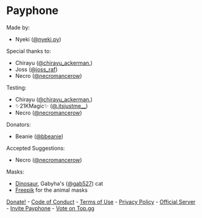 # Payphone

Made by:
- Nyeki ([@nyeki.py](https://discord.com/users/777338793803513886))

Special thanks to:
- Chirayu ([@chirayu_ackerman.](https://discord.com/users/1241342249468428358))
- Joss ([@joss_raf](https://discord.com/users/1246444454861213706))
- Necro ([@necromancerow](https://discord.com/users/1060597396393959504))

Testing:
- Chirayu ([@chirayu_ackerman.](https://discord.com/users/1241342249468428358))
- ✨21KMagic✨ ([@.itsjustme__](https://discord.com/users/698622915356393582))
- Necro ([@necromancerow](https://discord.com/users/1060597396393959504))

Donators:
- Beanie ([@bbeanie](https://discord.com/users/808745493944336485))

Accepted Suggestions:
- Necro ([@necromancerow](https://discord.com/users/1060597396393959504))

Masks:
- [Dinosaur](/assets/masks/dinosaur.png), Gabyha's ([@gab527](https://discord.com/users/678730832952950784)) cat
- [Freepik](https://www.freepik.com/) for the animal masks

[Donate!](https://ko-fi.com/payphonedev) - [Code of Conduct](/code-of-conduct) - [Terms of Use](/terms) - [Privacy Policy](/privacy) - [Official Server](https://discord.gg/Cb3rCrTxmm) - [Invite Payphone](https://discord.com/oauth2/authorize?client_id=1212940413795827763) - [Vote on Top.gg](https://top.gg/bot/1212940413795827763)
